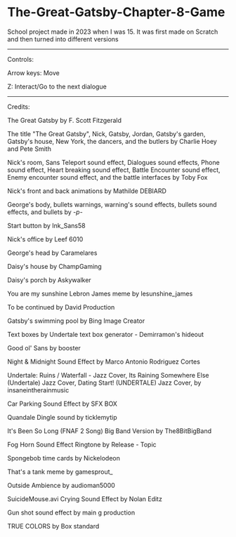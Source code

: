# The-Great-Gatsby-Chapter-8-Game
School project made in 2023 when I was 15. It was first made on Scratch and then turned into different versions

--------------------------------------------------------------------------------------

Controls:

Arrow keys: Move

Z: Interact/Go to the next dialogue

--------------------------------------------------------------------------------------

Credits:

The Great Gatsby by F. Scott Fitzgerald

The title "The Great Gatsby", Nick, Gatsby, Jordan, Gatsby's garden, Gatsby's house, New York, the dancers, and the butlers by Charlie Hoey and Pete Smith

Nick's room, Sans Teleport sound effect, Dialogues sound effects, Phone sound effect, Heart breaking sound effect, Battle Encounter sound effect, Enemy encounter sound effect, and the battle interfaces by Toby Fox

Nick's front and back animations by Mathilde DEBIARD

George's body, bullets warnings, warning's sound effects, bullets sound effects, and bullets by _-p-_

Start button by Ink_Sans58

Nick's office by Leef 6010

George's head by Caramelares

Daisy's house by ChampGaming

Daisy's porch by Askywalker

You are my sunshine Lebron James meme by lesunshine_james

To be continued by David Production

Gatsby's swimming pool by Bing Image Creator

Text boxes by Undertale text box generator - Demirramon's hideout

Good ol' Sans by booster

Night & Midnight Sound Effect by Marco Antonio Rodriguez Cortes

Undertale: Ruins / Waterfall - Jazz Cover, Its Raining Somewhere Else (Undertale) Jazz Cover, Dating Start! (UNDERTALE) Jazz Cover, by insaneintherainmusic

Car Parking Sound Effect by SFX BOX

Quandale Dingle sound by ticklemytip

It's Been So Long (FNAF 2 Song) Big Band Version by The8BitBigBand

Fog Horn Sound Effect Ringtone by Release - Topic

Spongebob time cards by Nickelodeon

That's a tank meme by gamesprout_

Outside Ambience by audioman5000

SuicideMouse.avi Crying Sound Effect by Nolan Editz

Gun shot sound effect by main g production

TRUE COLORS by Box standard

